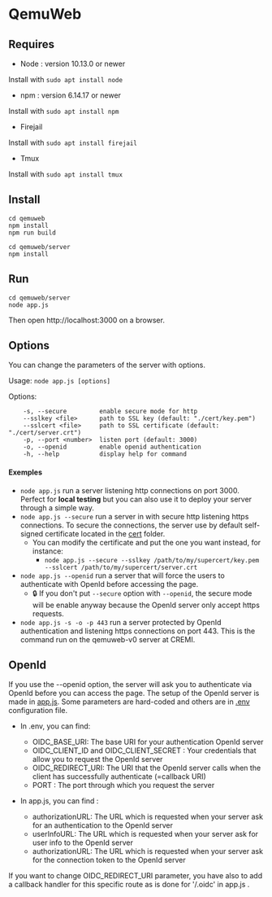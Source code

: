 # QemuWeb

## Requires
- Node : version 10.13.0 or newer

Install with `sudo apt install node`

- npm : version 6.14.17 or newer

Install with `sudo apt install npm`

- Firejail

Install with `sudo apt install firejail`

- Tmux

Install with `sudo apt install tmux`

## Install

```
cd qemuweb
npm install
npm run build

cd qemuweb/server
npm install
```

## Run

```
cd qemuweb/server
node app.js
```
Then open http://localhost:3000 on a browser.

## Options

You can change the parameters of the server with options.

Usage: `node app.js [options]`

Options:
```
    -s, --secure         enable secure mode for http
    --sslkey <file>      path to SSL key (default: "./cert/key.pem")
    --sslcert <file>     path to SSL certificate (default: "./cert/server.crt")
    -p, --port <number>  listen port (default: 3000)
    -o, --openid         enable openid authentication
    -h, --help           display help for command
```
#### Exemples

- `node app.js` run a server listening http connections on port 3000. Perfect for **local testing** but you can also use it to deploy your server through a simple way.
- `node app.js --secure` run a server in with secure http listening https connections. To secure the connections, the server use by default self-signed certificate located in the [cert](https://gitlab.emi.u-bordeaux.fr/qemunet/qemuweb/-/tree/main/server/cert) folder.
    - You can modify the certificate and put the one you want instead, for instance:
        - `node app.js --secure --sslkey /path/to/my/supercert/key.pem --sslcert /path/to/my/supercert/server.crt`
- `node app.js --openid` run a server that will force the users to authenticate with OpenId before accessing the page.
    - :lock: If you don't put `--secure` option with `--openid`, the secure mode will be enable anyway because the OpenId server only accept https requests. 
- `node app.js -s -o -p 443` run a server protected by OpenId authentication and listening https connections on port 443. This is the command run on the qemuweb-v0 server at CREMI.

## OpenId

If you use the --openid option, the server will ask you to authenticate via OpenId before you can access the page.
The setup of the OpenId server is made in [app.js](https://gitlab.emi.u-bordeaux.fr/qemunet/qemuweb/-/blob/main/server/app.js).
Some parameters are hard-coded and others are in [.env](https://gitlab.emi.u-bordeaux.fr/qemunet/qemuweb/-/blob/main/server/.env) configuration file.

- In .env, you can find:
    - OIDC_BASE_URI: The base URI for your authentication OpenId server
    - OIDC_CLIENT_ID and OIDC_CLIENT_SECRET : Your credentials that allow you to request the OpenId server
    - OIDC_REDIRECT_URI: The URI that the OpenId server calls when the client has successfully authenticate (=callback URI)
    - PORT : The port through which you request the server

- In app.js, you can find :
    - authorizationURL: The URL which is requested when your server ask for an authentication to the OpenId server
    - userInfoURL: The URL which is requested when your server ask for user info to the OpenId server
    - authorizationURL: The URL which is requested when your server ask for the connection token to the OpenId server

If you want to change OIDC_REDIRECT_URI parameter, you have also to add a callback handler for this specific route as is done for '/.oidc' in app.js .


